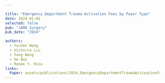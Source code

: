 ```yaml
---

title: "Emergency Department Trauma Activation Fees by Payer Type"
date: 2024-01-01
selected: false
pub: "JAMA Surgery"
pub_date: "2024"

authors:
  - Yuchen Wang
  - Victoria Liu
  - Yang Wang
  - Ge Bai
  - Renee Y. Hsia
links:
  Paper: assets/publications/2024_EmergencyDepartmentTraumaActivationFees byPayerType.pdf
---
```

